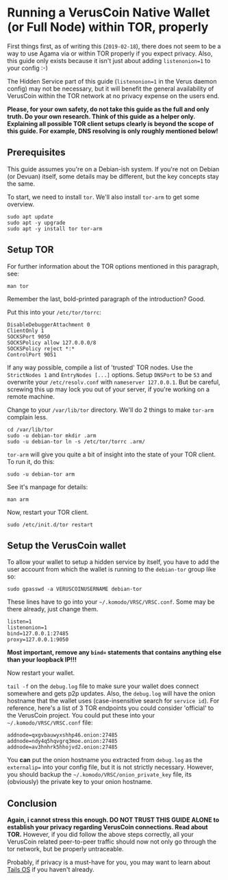 # Running a VerusCoin Native Wallet (or Full Node) within TOR, properly

First things first, as of writing this (`2019-02-18`), there does not seem to be a way to use Agama via or within TOR properly if you expect privacy. 
Also, this guide only exists because it isn't just about adding `listenonion=1` to your config :-)

The Hidden Service part of this guide (`listenonion=1` in the Verus daemon config) may not be necessary, but it will benefit the general availability of VerusCoin within the TOR network at no privacy expense on the users end.

**Please, for your own safety, do not take this guide as the full and only truth. Do your own research. Think of this guide as a helper only. Explaining all possible TOR client setups clearly is beyond the scope of this guide. For example, DNS resolving is only roughly mentioned below!**

## Prerequisites

This guide assumes you're on a Debian-ish system. If you're not on Debian (or Devuan) itself, some details may be different, but the key concepts stay the same.

To start, we need to install `tor`. We'll also install `tor-arm` to get some overview.

```
sudo apt update
sudo apt -y upgrade
sudo apt -y install tor tor-arm
```

## Setup TOR

For further information about the TOR options mentioned in this paragraph, see:

```
man tor
```

Remember the last, bold-printed paragraph of the introduction? Good. 

Put this into your `/etc/tor/torrc`: 

```
DisableDebuggerAttachment 0
ClientOnly 1
SOCKSPort 9050
SOCKSPolicy allow 127.0.0.0/8
SOCKSPolicy reject *:*
ControlPort 9051
```

If any way possible, compile a list of 'trusted' TOR nodes. Use the `StrictNodes 1` and `EntryNodes [...]` options. Setup `DNSPort` to be `53` and overwrite your `/etc/resolv.conf` with `nameserver 127.0.0.1`. But be careful, screwing this up may lock you out of your server, if you're working on a remote machine.

Change to your `/var/lib/tor` directory. We'll do 2 things to make `tor-arm` complain less.

```
cd /var/lib/tor
sudo -u debian-tor mkdir .arm
sudo -u debian-tor ln -s /etc/tor/torrc .arm/
```

`tor-arm` will give you quite a bit of insight into the state of your TOR client. To run it, do this:

```
sudo -u debian-tor arm
```

See it's manpage for details: 

```
man arm
```

Now, restart your TOR client.

```
sudo /etc/init.d/tor restart
```

## Setup the VerusCoin wallet

To allow your wallet to setup a hidden service by itself, you have to add the user account from which the wallet is running to the `debian-tor` group like so: 

```
sudo gpasswd -a VERUSCOINUSERNAME debian-tor
```

These lines have to go into your `~/.komodo/VRSC/VRSC.conf`. Some may be there already, just change them. 

```
listen=1
listenonion=1
bind=127.0.0.1:27485
proxy=127.0.0.1:9050
```

**Most important, remove any `bind=` statements that contains anything else than your loopback IP!!!**

Now restart your wallet.

`tail -f` on the `debug.log` file to make sure your wallet does connect somewhere and gets p2p updates. Also, the `debug.log` will have the onion hostname that the wallet uses (case-insensitive search for `service id`). For reference, here's a list of 3 TOR endpoints you could consider 'official' to the VerusCoin project. You could put these into your `~/.komodo/VRSC/VRSC.conf` file:

```
addnode=qxgvbauwyxshhp46.onion:27485
addnode=ndy4q5hqvgrq3moe.onion:27485
addnode=av3hnhrk5hhojvd2.onion:27485
```

You **can** put the onion hostname you extracted from `debug.log` as the `externalip=` into your config file, but it is not strictly necessary. However, you should backup the `~/.komodo/VRSC/onion_private_key` file, its (obviously) the private key to your onion hostname.

## Conclusion

**Again, i cannot stress this enough. DO NOT TRUST THIS GUIDE ALONE to establish your privacy regarding VerusCoin connections. Read about TOR.** However, if you did follow the above steps correctly, all your VerusCoin related peer-to-peer traffic should now not only go through the tor network, but be properly untraceable.

Probably, if privacy is a must-have for you, you may want to learn about [Tails OS](https://tails.boum.org/) if you haven't already.

